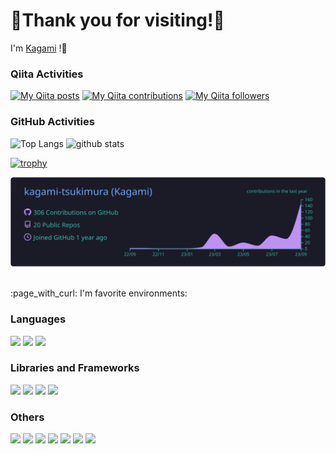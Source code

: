# 🐧Thank you for visiting!🐧

I'm [Kagami](https://qiita.com/kagami_t) !💭

### Qiita Activities

[![My Qiita posts](https://qiita-badge.apiapi.app/s/kagami_t/posts.svg)](http://qiita.com/kagami_t)
[![My Qiita contributions](https://qiita-badge.apiapi.app/s/kagami_t/contributions.svg)](http://qiita.com/kagami_t)
[![My Qiita followers](https://qiita-badge.apiapi.app/s/kagami_t/followers.svg)](http://qiita.com/kagami_t)

### GitHub Activities

<p align="left"> 
  <img alt="Top Langs" height="150px" src="https://github-readme-stats.vercel.app/api/top-langs/?username=kagami-tsukimura&layout=compact&count_private=true&show_icons=true&hide=jupyter%20notebook&theme=cobalt" />

  
  <img alt="github stats" height="150px" src="https://github-readme-stats.vercel.app/api?username=kagami-tsukimura&count_private=true&show_icons=true&theme=cobalt" />
</p>

[![trophy](https://github-profile-trophy.vercel.app/?username=kagami-tsukimura&no-bg=true&theme=discord&column=7
)](https://github.com/ryo-ma/github-profile-trophy)

[![](https://raw.githubusercontent.com/kagami-tsukimura/kagami-tsukimura/main/profile-summary-card-output/tokyonight/0-profile-details.svg)](https://github.com/vn7n24fzkq/github-profile-summary-cards)

<br />
:page_with_curl: I'm favorite environments:
<br />
  
### Languages

<div>
<img src="https://img.shields.io/badge/-Python-F9DC3E.svg?logo=python&style=plastic">
<img src="https://img.shields.io/badge/-Typescript-007ACC.svg?logo=typescript&style=plastic">
<img src="https://img.shields.io/badge/Javascript-276DC3.svg?logo=javascript&style=plastic">
</div>

### Libraries and Frameworks

<div>
<img src="https://img.shields.io/badge/-React-61DAFB.svg?logo=react&style=plastic">
<img src="https://img.shields.io/badge/-FastAPI-FFFFFF.svg?logo=fastapi&style=plastic">
<img src="https://img.shields.io/badge/-Streamlit-232F3E.svg?logo=streamlit&style=plastic">
<img src="https://img.shields.io/badge/-Flask-000000.svg?logo=flask&style=plastic">
</div>

### Others

<div>
<img src="https://img.shields.io/badge/-Linux-66595C.svg?logo=linux&style=plastic">
<img src="https://img.shields.io/badge/-Ubuntu-6F52B5.svg?logo=ubuntu&style=plastic">
<img src="https://img.shields.io/badge/-Github-181717.svg?logo=github&style=plastic">
<img src="https://img.shields.io/badge/-Visual%20Studio%20Code-007ACC.svg?logo=visual-studio-code&style=plastic">
<img src="https://img.shields.io/badge/-Vim-019733.svg?logo=vim&style=plastic">
<img src="https://img.shields.io/badge/-Jupyter-F37626.svg?logo=jupyter&style=plastic">
<img src="https://img.shields.io/badge/-PostgreSQL-336791.svg?logo=postgresql&style=plastic">
</div>

<br />

